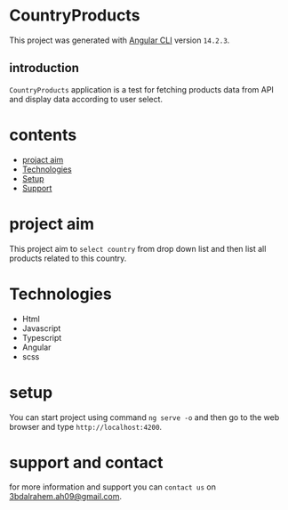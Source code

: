 # CountryProducts

This project was generated with [Angular CLI](https://github.com/angular/angular-cli) version `14.2.3`.

## introduction
`CountryProducts` application is a test for fetching products data from API and display data according to user select.
# contents
* [projact aim](#project-aim)
* [Technologies](#technologies)
* [Setup](#setup)
* [Support](#support-and-contact)
# project aim
  This project aim to `select country` from drop down list and then list all products related to this country.

# Technologies
  - Html
  - Javascript
  - Typescript
  - Angular
  - scss
# setup
  You can start project using command `ng serve -o` and then go to the web browser and type `http://localhost:4200`.

# support and contact
for more information and support you can `contact us` on [3bdalrahem.ah09@gmail.com](3bdalrahem.ah09@gmail.com).